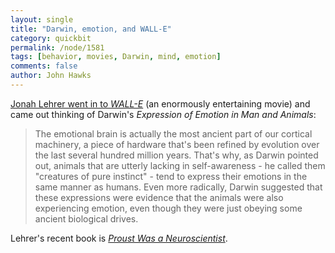 ```yaml
---
layout: single 
title: "Darwin, emotion, and WALL-E" 
category: quickbit
permalink: /node/1581
tags: [behavior, movies, Darwin, mind, emotion] 
comments: false 
author: John Hawks 
---
```


<a href="http://scienceblogs.com/cortex/2008/07/walle_and_darwin.php">Jonah Lehrer went in to <i>WALL-E</i></a> (an enormously entertaining movie) and came out thinking of Darwin's <i>Expression of Emotion in Man and Animals</i>:

<blockquote>The emotional brain is actually the most ancient part of our cortical machinery, a piece of hardware that's been refined by evolution over the last several hundred million years. That's why, as Darwin pointed out, animals that are utterly lacking in self-awareness - he called them "creatures of pure instinct" - tend to express their emotions in the same manner as humans. Even more radically, Darwin suggested that these expressions were evidence that the animals were also experiencing emotion, even though they were just obeying some ancient biological drives.</blockquote>

Lehrer's recent book is <a href="http://www.amazon.com/gp/product/0618620109?ie=UTF8&tag=johnhawksanth-20&linkCode=as2&camp=1789&creative=9325&creativeASIN=0618620109"><i>Proust Was a Neuroscientist</i></a>. 


